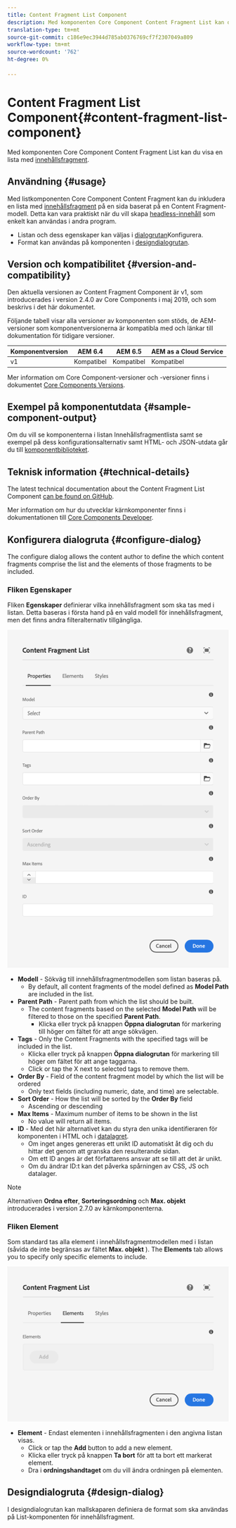 ```yaml
---
title: Content Fragment List Component
description: Med komponenten Core Component Content Fragment List kan du visa en lista med innehållsfragment.
translation-type: tm+mt
source-git-commit: c186e9ec3944d785ab0376769cf7f2307049a809
workflow-type: tm+mt
source-wordcount: '762'
ht-degree: 0%

---
```



# Content Fragment List Component{#content-fragment-list-component}

Med komponenten Core Component Content Fragment List kan du visa en lista med [innehållsfragment](https://docs.adobe.com/content/help/en/experience-manager-cloud-service/assets/content-fragments/content-fragments.html).

## Användning {#usage}

Med listkomponenten Core Component Content Fragment kan du inkludera en lista med [innehållsfragment](https://docs.adobe.com/content/help/en/experience-manager-cloud-service/assets/content-fragments/content-fragments.html) på en sida baserat på en Content Fragment-modell. Detta kan vara praktiskt när du vill skapa [headless-innehåll](https://helpx.adobe.com/experience-manager/6-5/sites/developing/user-guide.html?topic=/experience-manager/6-5/sites/developing/morehelp/headless.ug.js) som enkelt kan användas i andra program.

* Listan och dess egenskaper kan väljas i [dialogrutan](#configure-dialog)Konfigurera.
* Format kan användas på komponenten i [designdialogrutan](#design-dialog).

## Version och kompatibilitet {#version-and-compatibility}

Den aktuella versionen av Content Fragment Component är v1, som introducerades i version 2.4.0 av Core Components i maj 2019, och som beskrivs i det här dokumentet.

Följande tabell visar alla versioner av komponenten som stöds, de AEM-versioner som komponentversionerna är kompatibla med och länkar till dokumentation för tidigare versioner.

| Komponentversion | AEM 6.4 | AEM 6.5 | AEM as a Cloud Service |
|--- |--- |---|---|
| v1 | Kompatibel | Kompatibel | Kompatibel |

Mer information om Core Component-versioner och -versioner finns i dokumentet [Core Components Versions](/help/versions.md).

## Exempel på komponentutdata {#sample-component-output}

Om du vill se komponenterna i listan Innehållsfragmentlista samt se exempel på dess konfigurationsalternativ samt HTML- och JSON-utdata går du till [komponentbiblioteket](https://adobe.com/go/aem_cmp_library_cflist).

## Teknisk information {#technical-details}

The latest technical documentation about the Content Fragment List Component [can be found on GitHub](https://adobe.com/go/aem_cmp_tech_cflist_v1).

Mer information om hur du utvecklar kärnkomponenter finns i dokumentationen till [Core Components Developer](/help/developing/overview.md).

## Konfigurera dialogruta {#configure-dialog}

The configure dialog allows the content author to define the which content fragments comprise the list and the elements of those fragments to be included.

### Fliken Egenskaper

Fliken **Egenskaper** definierar vilka innehållsfragment som ska tas med i listan. Detta baseras i första hand på en vald modell för innehållsfragment, men det finns andra filteralternativ tillgängliga.

![Properties tab of the edit dialog of the Content Fragment List Component](/help/assets/content-fragment-list-properties.png)

* **Modell** - Sökväg till innehållsfragmentmodellen som listan baseras på.
   * By default, all content fragments of the model defined as **Model Path** are included in the list.
* **Parent Path** - Parent path from which the list should be built.
   * The content fragments based on the selected **Model Path** will be filtered to those on the specified **Parent Path**.
      * Klicka eller tryck på knappen **Öppna dialogrutan** för markering till höger om fältet för att ange sökvägen.
* **Tags** - Only the Content Fragments with the specified tags will be included in the list.
   * Klicka eller tryck på knappen **Öppna dialogrutan** för markering till höger om fältet för att ange taggarna.
   * Click or tap the X next to selected tags to remove them.
* **Order By** - Field of the content fragment model by which the list will be ordered
   * Only text fields (including numeric, date, and time) are selectable.
* **Sort Order** - How the list will be sorted by the **Order By** field
   * Ascending or descending
* **Max Items** - Maximum number of items to be shown in the list
   * No value will return all items.
* **ID** - Med det här alternativet kan du styra den unika identifieraren för komponenten i HTML och i [datalagret](/help/developing/data-layer/overview.md).
   * Om inget anges genereras ett unikt ID automatiskt åt dig och du hittar det genom att granska den resulterande sidan.
   * Om ett ID anges är det författarens ansvar att se till att det är unikt.
   * Om du ändrar ID:t kan det påverka spårningen av CSS, JS och datalager.

>[!NOTE]
>Alternativen **Ordna efter**, **Sorteringsordning** och **Max. objekt** introducerades i version 2.7.0 av kärnkomponenterna.

### Fliken Element

Som standard tas alla element i innehållsfragmentmodellen med i listan (såvida de inte begränsas av fältet **Max. objekt** ). The **Elements** tab allows you to specify only specific elements to include.

![Elements tab of the edit dialog of the Content Fragment List Component](/help/assets/content-fragment-list-elements.png)

* **Element** - Endast elementen i innehållsfragmenten i den angivna listan visas.
   * Click or tap the **Add** button to add a new element.
   * Klicka eller tryck på knappen **Ta bort** för att ta bort ett markerat element.
   * Dra i **ordningshandtaget** om du vill ändra ordningen på elementen.

## Designdialogruta {#design-dialog}

I designdialogrutan kan mallskaparen definiera de format som ska användas på List-komponenten för innehållsfragment.
